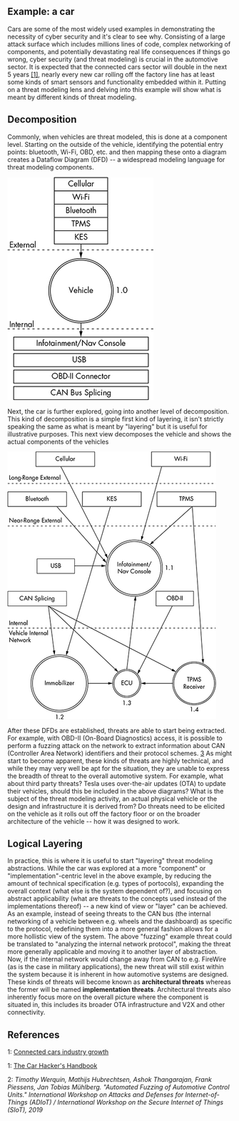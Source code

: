 
## Example: a car

Cars are some of the most widely used examples in demonstrating the necessity of cyber security and it's clear to see why.
Consisting of a large attack surface which includes millions lines of code, complex networking of components, and potentially devastating real life consequences if things go wrong, cyber security (and threat modeling) is crucial in the automotive sector.
It is expected that the connected cars sector will double in the next 5 years [[1]](#references), nearly every new car rolling off the factory line has at least some kinds of smart sensors and functionality embedded within it.
Putting on a threat modeling lens and delving into this example will show what is meant by different kinds of threat modeling.


## Decomposition
Commonly, when vehicles are threat modeled, this is done at a component level.
Starting on the outside of the vehicle, identifying the potential entry points: bluetooth, Wi-Fi, OBD, etc. and then mapping these onto a diagram creates a Dataflow Diagram (DFD) -- a widespread modeling language for threat modeling components.

![Opengarages example of a "level 0 inputs" DFD [2]](car-example-level_0.jpg)

Next, the car is further explored, going into another level of decomposition.
This kind of decomposition is a simple first kind of layering, it isn't strictly speaking the same as what is meant by "layering" but it is useful for illustrative purposes.
This next view decomposes the vehicle and shows the actual components of the vehicles

![Opengarages example of a "level 1 inputs" DFD [2]](car-example-level_1.jpg)

After these DFDs are established, threats are able to start being extracted.
For example, with OBD-II (On-Board Diagnostics) access, it is possible to perform a fuzzing attack on the network to extract information about CAN (Controller Area Network) identifiers and their protocol schemes. [3](#references)
As might start to become apparent, these kinds of threats are highly technical, and while they may very well be apt for the situation, they are unable to express the breadth of threat to the overall automotive system.
For example, what about third party threats?
Tesla uses over-the-air updates (OTA) to update their vehicles, should this be included in the above diagrams?
What is the subject of the threat modeling activity, an actual physical vehicle or the design and infrastructure it is derived from?
Do threats need to be elicited on the vehicle as it rolls out off the factory floor or on the broader architecture of the vehicle -- how it was designed to work.

## Logical Layering
In practice, this is where it is useful to start "layering" threat modeling abstractions.
While the car was explored at a more "component" or "implementation"-centric level in the above example,
by reducing the amount of technical specification (e.g. types of portocols), expanding the overall context (what else is the system dependent of?), and focusing on abstract applicability (what are threats to the concepts used instead of the implementations thereof) -- a new kind of view or "layer" can be achieved.
As an example, instead of seeing threats to the CAN bus (the internal networking of a vehicle between e.g. wheels and the dashboard) as specific to the protocol, redefining them into a more general fashion allows for a more hollistic view of the system.
The above "fuzzing" example threat could be translated to "analyzing the internal network protocol", making the threat more generally applicable and moving it to another layer of abstraction.
Now, if the internal network would change away from CAN to e.g. FireWire (as is the case in military applications), the new threat will still exist within the system because it is inherent in how automotive systems are designed.
These kinds of threats will become known as **architectural threats** whereas the former will be named **implementation threats**.
Architectural threats also inherently focus more on the overall picture where the component is situated in, this includes its broader OTA infrastructure and V2X and other connectivity.

## References

1: [Connected cars industry growth](https://www.mordorintelligence.com/industry-reports/europe-connected-cars-market)

1: [The Car Hacker's Handbook](http://opengarages.org/handbook/ebook/)

2: *Timothy Werquin, Mathijs Hubrechtsen, Ashok Thangarajan, Frank Piessens, Jan Tobias Mühlberg. "Automated Fuzzing of Automotive Control Units." International Workshop on Attacks and Defenses for Internet-of-Things (ADIoT) / International Workshop on the Secure Internet of Things (SIoT), 2019*

